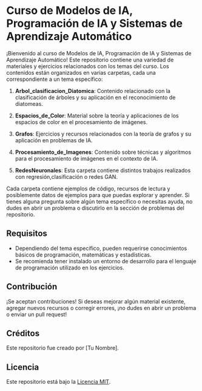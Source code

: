 # Curso de Modelos de IA, Programación de IA y Sistemas de Aprendizaje Automático

¡Bienvenido al curso de Modelos de IA, Programación de IA y Sistemas de Aprendizaje Automático! Este repositorio contiene una variedad de materiales y ejercicios relacionados con los temas del curso. Los contenidos están organizados en varias carpetas, cada una correspondiente a un tema específico:

1. **Arbol_clasificacion_Diatomica**: Contenido relacionado con la clasificación de árboles y su aplicación en el reconocimiento de diatomeas.

2. **Espacios_de_Color**: Material sobre la teoría y aplicaciones de los espacios de color en el procesamiento de imágenes.

3. **Grafos**: Ejercicios y recursos relacionados con la teoría de grafos y su aplicación en problemas de IA.

4. **Procesamiento_de_Imagenes**: Contenido sobre técnicas y algoritmos para el procesamiento de imágenes en el contexto de IA.

5. **RedesNeuronales**: Esta carpeta contiene distintos trabajos realizados con regresión,clasificación o redes GAN.

Cada carpeta contiene ejemplos de código, recursos de lectura y posiblemente datos de ejemplos para que puedas explorar y aprender. Si tienes alguna pregunta sobre algún tema específico o necesitas ayuda, no dudes en abrir un problema o discutirlo en la sección de problemas del repositorio.

## Requisitos

- Dependiendo del tema específico, pueden requerirse conocimientos básicos de programación, matemáticas y estadísticas.
- Se recomienda tener instalado un entorno de desarrollo para el lenguaje de programación utilizado en los ejercicios.

## Contribución

¡Se aceptan contribuciones! Si deseas mejorar algún material existente, agregar nuevos recursos o corregir errores, ¡no dudes en abrir un problema o enviar un pull request!

## Créditos

Este repositorio fue creado por [Tu Nombre].

## Licencia

Este repositorio está bajo la [Licencia MIT](LICENSE).
